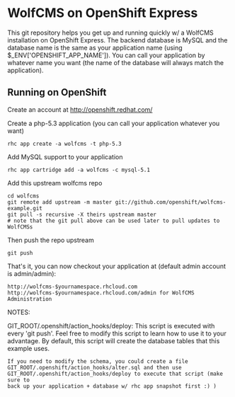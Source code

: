 WolfCMS on OpenShift Express
============================

This git repository helps you get up and running quickly w/ a WolfCMS installation
on OpenShift Express.  The backend database is MySQL and the database name is the 
same as your application name (using $_ENV['OPENSHIFT_APP_NAME']).  You can call
your application by whatever name you want (the name of the database will always
match the application).


Running on OpenShift
----------------------------

Create an account at http://openshift.redhat.com/

Create a php-5.3 application (you can call your application whatever you want)

    rhc app create -a wolfcms -t php-5.3

Add MySQL support to your application

    rhc app cartridge add -a wolfcms -c mysql-5.1

Add this upstream wolfcms repo

    cd wolfcms
    git remote add upstream -m master git://github.com/openshift/wolfcms-example.git
    git pull -s recursive -X theirs upstream master
    # note that the git pull above can be used later to pull updates to WolfCMSs
    
Then push the repo upstream

    git push

That's it, you can now checkout your application at (default admin account is admin/admin):

    http://wolfcms-$yournamespace.rhcloud.com
    http://wolfcms-$yournamespace.rhcloud.com/admin for WolfCMS Administration



NOTES:

GIT_ROOT/.openshift/action_hooks/deploy:
    This script is executed with every 'git push'.  Feel free to modify this script
    to learn how to use it to your advantage.  By default, this script will create
    the database tables that this example uses.

    If you need to modify the schema, you could create a file 
    GIT_ROOT/.openshift/action_hooks/alter.sql and then use
    GIT_ROOT/.openshift/action_hooks/deploy to execute that script (make sure to
    back up your application + database w/ rhc app snapshot first :) )

